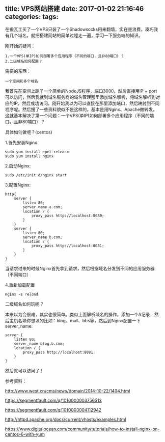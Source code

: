title: VPS网站搭建
date: 2017-01-02 21:16:46
categories:
tags:
---

在搬瓦工买了一个VPS只装了一个Shadowsocks用来翻墙，实在是浪费。凑巧我有几个域名，就把搭建网站的简单过程走一遍，学习一下服务端的知识。

刚开始的疑问：

    1.一个VPS(单IP)如何部署多个应用程序（不同的端口，且非80端口）？
    2.二级域名如何配置？
    
需要的东西：

    一个空间和多个域名
    
我首先在空间上跑了一个简单的NodeJS程序，端口3000，然后直接用IP + port 可以访问，然后我就到域名服务商的域名管理那里添加域名解析，将域名解析到对应的IP，然后成功访问。刚开始我以为可以直接在那里添加端口，然后映射到不同程序呢。然后搜了一些资料貌似不是这样的，基本是用Nginx、Apache做转发。
这就基本解决了第一个问题：一个VPS(单IP)如何部署多个应用程序（不同的端口，且非80端口）？

具体如何做呢？(centos)

   1.首先安装Nginx
   
    sudo yum install epel-release
    sudo yum install nginx
    
   2.启动Nginx:
    
    sudo /etc/init.d/nginx start
    
   3.配置Nginx:
   
   
    http{
        server {
            listen 80;
            server_name a.com;
            location / {
                proxy_pass http://localhost:8080;
            }
        }
        server {
            listen 80;
            server_name b.com;
            location / {
                proxy_pass http://localhost:8081;
            }
        }
    }

当请求过来的时候Nginx首先拿到请求，然后根据域名分发到不同的应用服务器（不同端口）

   4.重新加载配置
   
    nginx -s reload

二级域名如何玩呢？

本来以为会很难，其实也很简单。类似上面解析域名的操作，添加一个A记录，然后主机名填你想填的比如：blog、mail、bbs等，然后到Nginx配置一下server_name:

    server {
        listen 80;
        server_name blog.b.com;
        location / {
            proxy_pass http://localhost:8081;
        }
    }

然后就可以访问了！


参考资料：

http://www.west.cn/cms/news/domain/2014-10-22/1404.html

https://segmentfault.com/q/1010000003756513

https://segmentfault.com/q/1010000004112942

http://httpd.apache.org/docs/current/vhosts/examples.html

https://www.digitalocean.com/community/tutorials/how-to-install-nginx-on-centos-6-with-yum